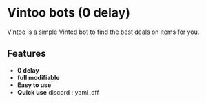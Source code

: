 # Vintoo bots (0 delay)
Vintoo is a simple Vinted bot to find the best deals on items for you.

## Features 
- **0 delay**
- **full modifiable**
- **Easy to use**
- **Quick use**
 discord : yami_off
